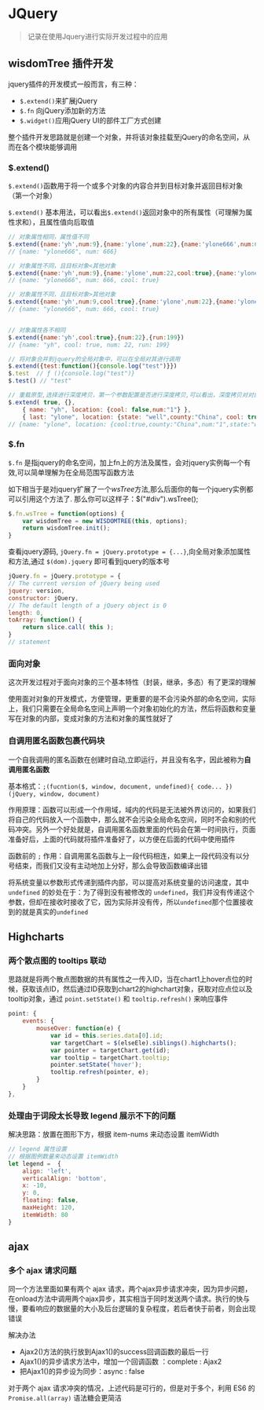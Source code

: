 # JQuery

> 记录在使用Jquery进行实际开发过程中的应用


## wisdomTree 插件开发

jquery插件的开发模式一般而言，有三种：

- `$.extend()`来扩展jQuery
- `$.fn` 向jQuery添加新的方法
- `$.widget()`应用jQuery UI的部件工厂方式创建

整个插件开发思路就是创建一个对象，并将该对象挂载至jQuery的命名空间，从而在各个模块能够调用

### $.extend()

`$.extend()`函数用于将一个或多个对象的内容合并到目标对象并返回目标对象（第一个对象）

`$.extend()` 基本用法，可以看出`$.extend()`返回对象中的所有属性（可理解为属性求和），且属性值向后取值

```javascript
// 对象属性相同，属性值不同
$.extend({name:'yh',num:9},{name:'ylone',num:22},{name:'ylone666',num:666})
// {name: "ylone666", num: 666}

// 对象属性不同，且目标对象<其他对象
$.extend({name:'yh',num:9},{name:'ylone',num:22,cool:true},{name:'ylone666',num:666})
// {name: "ylone666", num: 666, cool: true}

// 对象属性不同，且目标对象>其他对象
$.extend({name:'yh',num:9,cool:true},{name:'ylone',num:22},{name:'ylone666',num:666})
// {name: "ylone666", num: 666, cool: true}


// 对象属性各不相同
$.extend({name:'yh',cool:true},{num:22},{run:199}) 
// {name: "yh", cool: true, num: 22, run: 199}

// 将对象合并到jquery的全局对象中，可以在全局对其进行调用
$.extend({test:function(){console.log("test")}})
$.test  // ƒ (){console.log("test")}
$.test() // "test"

// 重载原型,选择进行深度拷贝，第一个参数配置是否进行深度拷贝,可以看出，深度拷贝对对象里面的对象（即所有属性及其子属性）都进行了 `$.extend()` 操作
$.extend( true, {}, 
    { name: "yh", location: {cool: false,num:"1"} }, 
    { last: "ylone", location: {state: "well",county:"China", cool: true} } );
// {name: "ylone", location: {cool:true,county:"China",num:"1",state:"well"}}
```

### $.fn

`$.fn` 是指jquery的命名空间，加上fn上的方法及属性，会对jquery实例每一个有效,可以简单理解为在全局范围写函数方法

如下相当于是对jquery扩展了一个*wsTree*方法,那么后面你的每一个jquery实例都可以引用这个方法了. 
那么你可以这样子：$("#div").wsTree();

```javascript
$.fn.wsTree = function(options) {
    var wisdomTree = new WISDOMTREE(this, options);
    return wisdomTree.init();
}
```

查看jquery源码, `jQuery.fn = jQuery.prototype = {...}`,向全局对象添加属性和方法,通过 `$(dom).jquery` 即可看到jquery的版本号

```javascript
jQuery.fn = jQuery.prototype = {
// The current version of jQuery being used
jquery: version,
constructor: jQuery,
// The default length of a jQuery object is 0
length: 0,
toArray: function() {
    return slice.call( this );
}
// statement
```

### 面向对象

这次开发过程对于面向对象的三个基本特性（封装，继承，多态）有了更深的理解

使用面对对象的开发模式，方便管理，更重要的是不会污染外部的命名空间，实际上，我们只需要在全局命名空间上声明一个对象初始化的方法，然后将函数和变量写在对象的内部，变成对象的方法和对象的属性就好了

### 自调用匿名函数包裹代码块

一个自我调用的匿名函数在创建时自动,立即运行，并且没有名字，因此被称为**自调用匿名函数**

基本格式：`;(fucntion($, window, document, undefined){ code... })(jQuery, window, document)`

作用原理：函数可以形成一个作用域，域内的代码是无法被外界访问的，如果我们将自己的代码放入一个函数中，那么就不会污染全局命名空间，同时不会和别的代码冲突。另外一个好处就是，自调用匿名函数里面的代码会在第一时间执行，页面准备好后，上面的代码就将插件准备好了，以方便在后面的代码中使用插件

函数前的 `;` 作用：自调用匿名函数与上一段代码相连，如果上一段代码没有以分号结束，而我们又没有主动地加上分好，那么会导致函数编译出错

将系统变量以参数形式传递到插件内部，可以提高对系统变量的访问速度，其中 `undefined` 的妙处在于：为了得到没有被修改的  `undefined`，我们并没有传递这个参数，但却在接收时接收了它，因为实际并没有传，所以`undefined`那个位置接收到的就是真实的`undefined`


## Highcharts

### 两个散点图的 tooltips 联动

思路就是将两个散点图数据的共有属性之一传入ID，当在chart1上hover点位的时候，获取该点ID，然后通过ID获取到chart2的highchart对象，获取对应点位以及tooltip对象，通过 `point.setState()` 和 `tooltip.refresh()` 来响应事件

```javascript
point: {
    events: {
        mouseOver: function(e) {
            var id = this.series.data[0].id;
            var targetChart = $(elseEle).siblings().highcharts();
            var pointer = targetChart.get(id);
            var tooltip = targetChart.tooltip;
            pointer.setState('hover');
            tooltip.refresh(pointer, e);
        }
    }
},
```

### 处理由于词段太长导致 legend 展示不下的问题

解决思路：放置在图形下方，根据 item-nums 来动态设置 itemWidth

```javascript
// legend 属性设置
// 根据图例数量来动态设置 itemWidth
let legend =  {
    align: 'left',
    verticalAlign: 'bottom',
    x: -10,
    y: 0,
    floating: false,
    maxHeight: 120,
    itemWidth: 80
}
```


## ajax

### 多个 ajax 请求问题

同一个方法里面如果有两个 ajax 请求，两个ajax异步请求冲突，因为异步问题，在onload方法中调用两个ajax异步，其实相当于同时发送两个请求。执行的快与慢，要看响应的数据量的大小及后台逻辑的复杂程度，若后者快于前者，则会出现错误

解决办法

- Ajax2()方法的执行放到Ajax1()的success回调函数的最后一行
- Ajax1()的异步请求方法中，增加一个回调函数 ：complete : Ajax2
- 把Ajax1()的异步设为同步：async : false

对于两个 ajax 请求冲突的情况，上述代码是可行的，但是对于多个，利用 ES6 的 `Promise.all(array)` 语法糖会更简洁